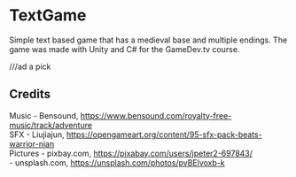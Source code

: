 # TextGame
Simple text based game that has a medieval base and multiple endings. The game was made with Unity and C# for the GameDev.tv course.

///ad a pick

## Credits
Music - Bensound, https://www.bensound.com/royalty-free-music/track/adventure  
SFX - Liujiajun, https://opengameart.org/content/95-sfx-pack-beats-warrior-nian  
Pictures - pixbay.com, https://pixabay.com/users/jpeter2-697843/  
	 - unsplash.com, https://unsplash.com/photos/pvBElvoxb-k  
